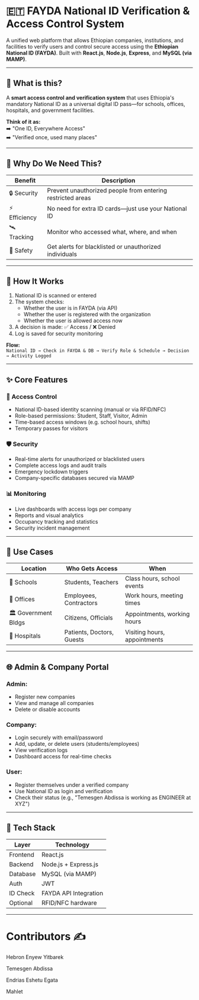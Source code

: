 # 🇪🇹 FAYDA National ID Verification & Access Control System

A unified web platform that allows Ethiopian companies, institutions, and facilities to verify users and control secure access using the **Ethiopian National ID (FAYDA)**. Built with **React.js**, **Node.js**, **Express**, and **MySQL (via MAMP)**.

---

## 📖 What is this?

A **smart access control and verification system** that uses Ethiopia's mandatory National ID as a universal digital ID pass—for schools, offices, hospitals, and government facilities.

**Think of it as:**  
➡️ "One ID, Everywhere Access"  
➡️ "Verified once, used many places"

---

## 🎯 Why Do We Need This?

| Benefit     | Description                                                                 |
|-------------|-----------------------------------------------------------------------------|
| 🔒 Security | Prevent unauthorized people from entering restricted areas                  |
| ⚡ Efficiency | No need for extra ID cards—just use your National ID                        |
| 🛰 Tracking  | Monitor who accessed what, where, and when                                 |
| 🚨 Safety    | Get alerts for blacklisted or unauthorized individuals                     |

---

## 🔧 How It Works

1. National ID is scanned or entered
2. The system checks:
   - Whether the user is in FAYDA (via API)
   - Whether the user is registered with the organization
   - Whether the user is allowed access now
3. A decision is made: ✅ Access / ❌ Denied
4. Log is saved for security monitoring

**Flow:**  
`National ID → Check in FAYDA & DB → Verify Role & Schedule → Decision → Activity Logged`

---

## ✨ Core Features

### 🔐 Access Control
- National ID-based identity scanning (manual or via RFID/NFC)
- Role-based permissions: Student, Staff, Visitor, Admin
- Time-based access windows (e.g. school hours, shifts)
- Temporary passes for visitors

### 🛡 Security
- Real-time alerts for unauthorized or blacklisted users
- Complete access logs and audit trails
- Emergency lockdown triggers
- Company-specific databases secured via MAMP

### 📊 Monitoring
- Live dashboards with access logs per company
- Reports and visual analytics
- Occupancy tracking and statistics
- Security incident management

---

## 🏢 Use Cases

| Location             | Who Gets Access          | When                          |
|----------------------|--------------------------|-------------------------------|
| 🏫 Schools           | Students, Teachers        | Class hours, school events    |
| 🏢 Offices           | Employees, Contractors    | Work hours, meeting times     |
| 🏛 Government Bldgs  | Citizens, Officials       | Appointments, working hours   |
| 🏥 Hospitals         | Patients, Doctors, Guests | Visiting hours, appointments  |

---

## 🌐 Admin & Company Portal

### Admin:
- Register new companies
- View and manage all companies
- Delete or disable accounts

### Company:
- Login securely with email/password
- Add, update, or delete users (students/employees)
- View verification logs
- Dashboard access for real-time checks

### User:
- Register themselves under a verified company
- Use National ID as login and verification
- Check their status (e.g., "Temesgen Abdissa is working as ENGINEER at XYZ")

---

## 📂 Tech Stack

| Layer      | Technology               |
|------------|--------------------------|
| Frontend   | React.js                 |
| Backend    | Node.js + Express.js     |
| Database   | MySQL (via MAMP)         |
| Auth       | JWT                      |
| ID Check   | FAYDA API Integration    |
| Optional   | RFID/NFC hardware        |

---



# Contributors ✍️ 

Hebron Enyew Yitbarek

Temesgen Abdissa

Endrias Eshetu Egata

Mahlet


